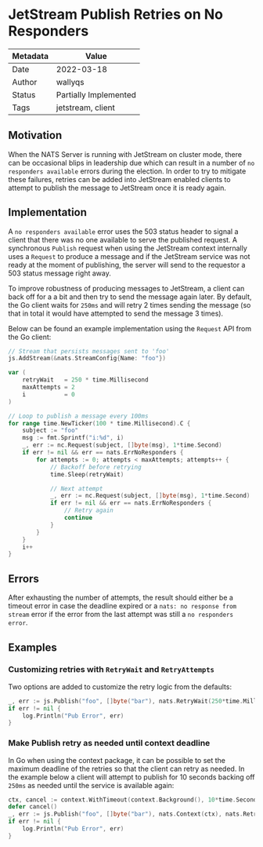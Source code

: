# JetStream Publish Retries on No Responders

| Metadata | Value                     |
|----------|---------------------------|
| Date     | 2022-03-18                |
| Author   | wallyqs                   |
| Status   | Partially Implemented     |
| Tags     | jetstream, client         |

## Motivation

When the NATS Server is running with JetStream on cluster mode, there
can be occasional blips in leadership due which can result in a number
of `no responders available` errors during the election.  In order to
try to mitigate these failures, retries can be added into JetStream
enabled clients to attempt to publish the message to JetStream once it
is ready again.

## Implementation

A `no responders available` error uses the 503 status header to signal
a client that there was no one available to serve the published
request.  A synchronous `Publish` request when using the JetStream
context internally uses a `Request` to produce a message and if the
JetStream service was not ready at the moment of publishing, the
server will send to the requestor a 503 status message right away.

To improve robustness of producing messages to JetStream, a client can
back off for a a bit and then try to send the message again later.
By default, the Go client waits for `250ms` and will retry 2 times
sending the message (so that in total it would have attempted to send
the message 3 times).

Below can be found an example implementation using the `Request` API 
from the Go client:
	
```go
// Stream that persists messages sent to 'foo'
js.AddStream(&nats.StreamConfig{Name: "foo"})

var (
	retryWait   = 250 * time.Millisecond
	maxAttempts = 2
	i           = 0
)

// Loop to publish a message every 100ms
for range time.NewTicker(100 * time.Millisecond).C {
	subject := "foo"
	msg := fmt.Sprintf("i:%d", i)
	_, err := nc.Request(subject, []byte(msg), 1*time.Second)
	if err != nil && err == nats.ErrNoResponders {
		for attempts := 0; attempts < maxAttempts; attempts++ {
			// Backoff before retrying
			time.Sleep(retryWait)

			// Next attempt
			_, err := nc.Request(subject, []byte(msg), 1*time.Second)
			if err != nil && err == nats.ErrNoResponders {
				// Retry again
				continue
			}
		}
	}
	i++
}
```

## Errors

After exhausting the number of attempts, the result should either be a timeout error 
in case the deadline expired or a `nats: no response from stream` error
if the error from the last attempt was still a `no responders error`.

## Examples

### Customizing retries with `RetryWait` and `RetryAttempts`

Two options are added to customize the retry logic from the defaults:

```go
_, err := js.Publish("foo", []byte("bar"), nats.RetryWait(250*time.Millisecond), nats.RetryAttempts(10))
if err != nil {
	log.Println("Pub Error", err)
}
```

### Make Publish retry as needed until context deadline

In Go when using the context package, it can be possible to set the maximum deadline of the retries
so that the client can retry as needed.  In the example below a client will attempt to publish for 10 seconds
backing off `250ms` as needed until the service is available again:

```go
ctx, cancel := context.WithTimeout(context.Background(), 10*time.Second)
defer cancel()
_, err := js.Publish("foo", []byte("bar"), nats.Context(ctx), nats.RetryWait(250*time.Millisecond), nats.RetryAttempts(-1))
if err != nil {
	log.Println("Pub Error", err)
}
```
